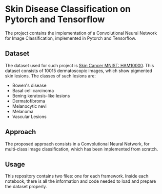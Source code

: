 # Skin Disease Classification on Pytorch and Tensorflow
The project contains the implementation of a Convolutional Neural Network for Image Classification, implemented in Pytorch and Tensorflow.
## Dataset
The dataset used for such project is [Skin Cancer MNIST: HAM10000](https://www.kaggle.com/datasets/kmader/skin-cancer-mnist-ham10000). This dataset consists of 10015 dermatoscopic images, which show pigmented skin lesions.
The classes of such lesions are:
* Bowen's disease
* Basal cell carcinoma
* Bening keratosis-like lesions
* Dermatofibroma
* Melanocytic nevi
* Melanoma
* Vascular Lesions
## Approach
The proposed approach consists in a Convolutional Neural Network, for multi-class image classification, which has been implemented from scratch.
## Usage
This repository contains two files: one for each framework. Inside each notebook, there is all the information and code needed to load and prepare the dataset properly.
